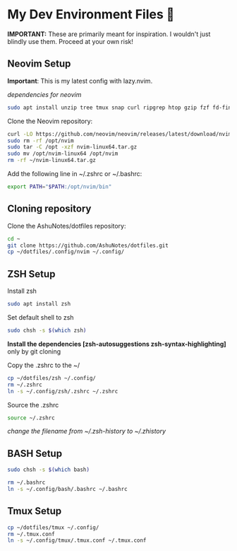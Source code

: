 # My Dev Environment Files 🚀

**IMPORTANT:** These are primarily meant for inspiration. I wouldn't just blindly use them. Proceed at your own risk!

## Neovim Setup

**Important**: This is my latest config with lazy.nvim.

*dependencies for neovim*

```bash
sudo apt install unzip tree tmux snap curl ripgrep htop gzip fzf fd-find build-essential
```

Clone the Neovim repository:

```bash
curl -LO https://github.com/neovim/neovim/releases/latest/download/nvim-linux64.tar.gz
sudo rm -rf /opt/nvim
sudo tar -C /opt -xzf nvim-linux64.tar.gz
sudo mv /opt/nvim-linux64 /opt/nvim
rm -rf ~/nvim-linux64.tar.gz
```

Add the following line in ~/.zshrc or ~/.bashrc:

```bash
export PATH="$PATH:/opt/nvim/bin"
```

## Cloning repository

Clone the AshuNotes/dotfiles repository:

```bash
cd ~
git clone https://github.com/AshuNotes/dotfiles.git
cp ~/dotfiles/.config/nvim ~/.config/
```

## ZSH Setup

Install zsh

```bash
sudo apt install zsh
```

Set default shell to zsh

```bash
sudo chsh -s $(which zsh)
```

**Install the dependencies [zsh-autosuggestions zsh-syntax-highlighting]** only by git cloning 

Copy the .zshrc to the ~/

```bash
cp ~/dotfiles/zsh ~/.config/
rm ~/.zshrc
ln -s ~/.config/zsh/.zshrc ~/.zshrc
```

Source the .zshrc
```bash
source ~/.zshrc
```

*change the filename from ~/.zsh-history to ~/.zhistory*

## BASH Setup

```bash
sudo chsh -s $(which bash)
```

```bash
rm ~/.bashrc
ln -s ~/.config/bash/.bashrc ~/.bashrc
```

##  Tmux Setup

```bash
cp ~/dotfiles/tmux ~/.config/
rm ~/.tmux.conf
ln -s ~/.config/tmux/.tmux.conf ~/.tmux.conf
```